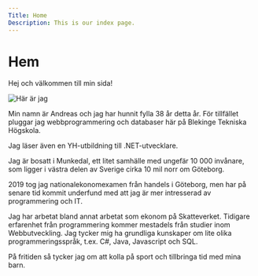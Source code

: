 ```yaml
---
Title: Home
Description: This is our index page.
---
```


Hem
==========================


Hej och välkommen till min sida!

![Här är jag](%assets_url%/img/bild.jpg)

Min namn är Andreas och jag har hunnit fylla 38 år detta år. För tillfället pluggar jag webbprogrammering och databaser här på Blekinge Tekniska Högskola. 

Jag läser även en YH-utbildning till .NET-utvecklare.

Jag är bosatt i Munkedal, ett litet samhälle med ungefär 10 000 invånare, som ligger i västra delen av Sverige cirka 10 mil norr om Göteborg.

2019 tog jag nationalekonomexamen från handels i Göteborg, men har på senare tid kommit underfund med att jag är mer intresserad av programmering och IT.

Jag har arbetat bland annat arbetat som ekonom på Skatteverket. Tidigare erfarenhet från programmering kommer mestadels från studier inom Webbutveckling. Jag tycker mig ha grundliga kunskaper om lite olika programmeringsspråk, t.ex. C#, Java, Javascript och SQL.

På fritiden så tycker jag om att kolla på sport och tillbringa tid med mina barn.